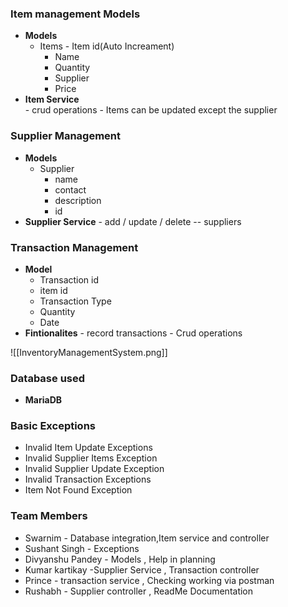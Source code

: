 ### Item management Models
- **Models**
   - Items - Item id(Auto Increament)
        - Name
        - Quantity
        - Supplier 
        - Price
-  **Item Service**  
	    -  crud operations
	    - Items can be updated except the supplier



###  Supplier Management
 - **Models** 
      - Supplier 
         - name 
         - contact 
         - description
         - id 
- **Supplier Service**
	    - add / update / delete -- suppliers
	    


### Transaction Management
-  **Model** 
      - Transaction id 
      - item id 
      - Transaction Type 
      - Quantity
      - Date
 -  **Fintionalites** - record transactions 
	    - Crud operations


![[InventoryManagementSystem.png]]

### Database used 
- **MariaDB**

### Basic Exceptions
- Invalid Item Update Exceptions
- Invalid Supplier Items Exception
- Invalid Supplier Update Exception
- Invalid Transaction Exceptions
- Item Not Found Exception


### Team Members 
 - Swarnim - Database integration,Item service and controller
 - Sushant Singh - Exceptions
 - Divyanshu Pandey - Models , Help in planning
 - Kumar kartikay -Supplier Service , Transaction controller
 - Prince - transaction service , Checking working via postman
 - Rushabh - Supplier controller , ReadMe Documentation
